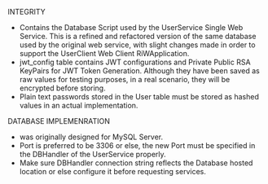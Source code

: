 INTEGRITY
* Contains the Database Script used by the UserService Single Web Service. This is a refined and refactored version of the same database used by the original web service, with slight changes made in order to support the UserClient Web Client RiWApplication.
* jwt_config table contains JWT configurations and Private Public RSA KeyPairs for JWT Token Generation. Although they have been saved as raw values for testing purposes, in a real scenario, they will be encrypted before storing.
* Plain text passwords stored in the User table must be stored as hashed values in an actual implementation.

DATABASE IMPLEMENRATION
* was originally designed for MySQL Server.
* Port is preferred to be 3306 or else, the new Port must be specified in the DBHandler of the UserService properly.
* Make sure DBHandler connection string reflects the Database hosted location or else configure it before requesting services.
